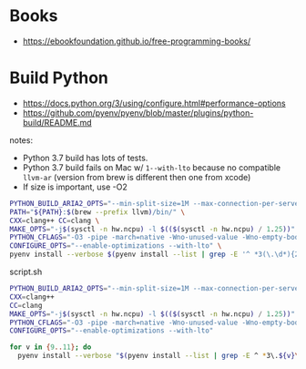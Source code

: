 # Books

* https://ebookfoundation.github.io/free-programming-books/

# Build Python

- https://docs.python.org/3/using/configure.html#performance-options
- https://github.com/pyenv/pyenv/blob/master/plugins/python-build/README.md

notes:
- Python 3.7 build has lots of tests.
- Python 3.7 build fails on Mac w/ `1--with-lto` because no compatible `llvm-ar` (version from brew is different then one from xcode)
- If size is important, use -O2

```bash
PYTHON_BUILD_ARIA2_OPTS="--min-split-size=1M --max-connection-per-server=10 --optimize-concurrent-downloads=true" \
PATH="${PATH}:$(brew --prefix llvm)/bin/" \
CXX=clang++ CC=clang \
MAKE_OPTS="-j$(sysctl -n hw.ncpu) -l $(($(sysctl -n hw.ncpu) / 1.25))" \
PYTHON_CFLAGS="-O3 -pipe -march=native -Wno-unused-value -Wno-empty-body -Wno-parentheses-equality" \
CONFIGURE_OPTS="--enable-optimizations --with-lto" \
pyenv install --verbose $(pyenv install --list | grep -E '^ *3(\.\d*){2}$' | tail -1)
```

script.sh
```bash
PYTHON_BUILD_ARIA2_OPTS="--min-split-size=1M --max-connection-per-server=10 --optimize-concurrent-downloads=true"
CXX=clang++
CC=clang
MAKE_OPTS="-j$(sysctl -n hw.ncpu) -l $(($(sysctl -n hw.ncpu) / 1.25))"
PYTHON_CFLAGS="-O3 -pipe -march=native -Wno-unused-value -Wno-empty-body -Wno-parentheses-equality"
CONFIGURE_OPTS="--enable-optimizations --with-lto"

for v in {9..11}; do
  pyenv install --verbose "$(pyenv install --list | grep -E ^ *3\.${v}\.\d | tail -1)"
```
<!--stackedit_data:
eyJoaXN0b3J5IjpbLTE5Njc0NDc3ODcsLTE1NzAxMTUwODIsMj
QyNzc4NDIxLC0xMDk1ODI2MDY4LDkxMjY0NjY5MCw4NjYxNjA5
NDUsODY4MDU3MDk3LC0yMTIxNTM3NDUsLTEyMTg0NjUxODMsLT
k2NTIwMzk4NCwyNzQ0Mjk2ODBdfQ==
-->